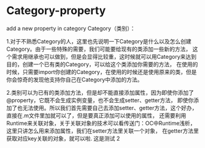 # Category-property
add a new property in category
Category（类别）：

1.对于不熟悉Category的人，这里也先说明一下Category是什么以及怎么创建Category。由于一些特殊的需要，我们可能要给现有的类添加一些新的方法，
这个需求用继承也可以做到，但是会显得比较重，这时候就可以用Category来达到目的，创建一个已有类的Category，可以给这个类添加你需要的方法，
在使用的时候，只需要import你创建的Category，在使用的时候还是使用原来的类，但是你会惊奇的发现他支持你自己在Category中添加的方法。

2.类别可以为已有的类添加方法，但是却不能直接添加属性，因为即使你添加了@property，它既不会生成实例变量，也不会生成setter、getter方法，
即使你添加了也无法使用。所以我们首先需要自己去添加setter、getter方法，这个好办，直接在.m文件里加就可以了，但是要真正添加可以使用的属性，
还需要利用Runtime来关联对象，关于关联对象的技术可以看传送门：OC中Runtime浅析，这里只讲怎么用来添加属性，我们在setter方法里关联一个对象，
在getter方法里获取对应key关联的对象，就可以啦.
这是测试 2
